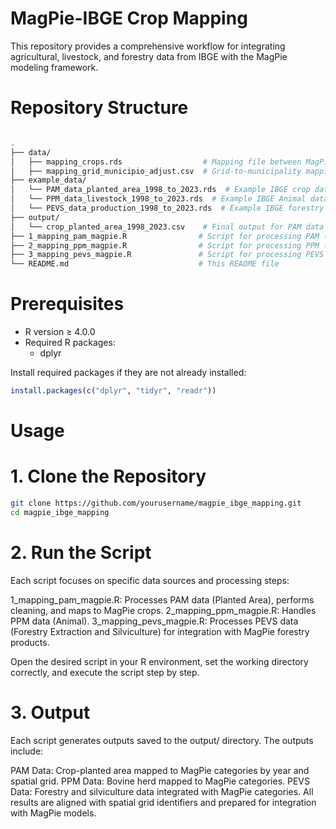 # MagPie-IBGE Crop Mapping

This repository provides a comprehensive workflow for integrating agricultural, livestock, and forestry data from IBGE with the MagPie modeling framework.

# Repository Structure
```bash

.
├── data/                         
│   ├── mapping_crops.rds                  # Mapping file between MagPie and IBGE crops
│   ├── mapping_grid_municipio_adjust.csv  # Grid-to-municipality mapping file
├── example_data/                 
│   └── PAM_data_planted_area_1998_to_2023.rds  # Example IBGE crop data (planted area)
│   └── PPM_data_livestock_1998_to_2023.rds  # Example IBGE Animal data 
│   └── PEVS_data_production_1998_to_2023.rds  # Example IBGE forestry data 
├── output/                       
│   └── crop_planted_area_1998_2023.csv    # Final output for PAM data
├── 1_mapping_pam_magpie.R                # Script for processing PAM (Planted Area)
├── 2_mapping_ppm_magpie.R                # Script for processing PPM (Animal)
├── 3_mapping_pevs_magpie.R               # Script for processing PEVS (Forestry Extraction and Silviculture)
└── README.md                             # This README file
```

# Prerequisites
* R version ≥ 4.0.0
* Required R packages:
  * dplyr

Install required packages if they are not already installed:
```R
install.packages(c("dplyr", "tidyr", "readr"))
```

# Usage
# 1. Clone the Repository
```bash
git clone https://github.com/yourusername/magpie_ibge_mapping.git
cd magpie_ibge_mapping
```

# 2. Run the Script

Each script focuses on specific data sources and processing steps:

1_mapping_pam_magpie.R: Processes PAM data (Planted Area), performs cleaning, and maps to MagPie crops.
2_mapping_ppm_magpie.R: Handles PPM data (Animal).
3_mapping_pevs_magpie.R: Processes PEVS data (Forestry Extraction and Silviculture) for integration with MagPie forestry products.

Open the desired script in your R environment, set the working directory correctly, and execute the script step by step.

# 3. Output
Each script generates outputs saved to the output/ directory. The outputs include:

PAM Data: Crop-planted area mapped to MagPie categories by year and spatial grid.
PPM Data: Bovine herd mapped to MagPie categories.
PEVS Data: Forestry and silviculture data integrated with MagPie categories.
All results are aligned with spatial grid identifiers and prepared for integration with MagPie models.
